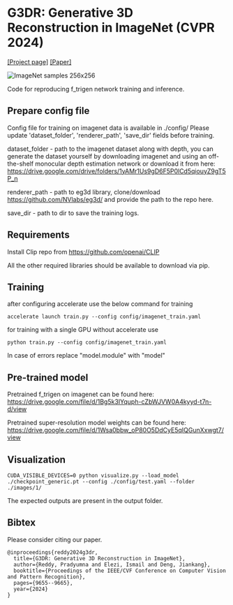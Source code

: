 
# G3DR: Generative 3D Reconstruction in ImageNet (CVPR 2024)
<a href="https://preddy5.github.io/g3dr_website/" target="_blank">[Project page]</a>
<a href="https://arxiv.org/abs/2403.00939" target="_blank">[Paper]</a>

![ImageNet samples 256x256](images/0_ImageNet00.gif)

Code for reproducing f_trigen network training and inference.

## Prepare config file
Config file for training on imagenet data is available in ./config/
Please update 'dataset_folder', 'renderer_path', 'save_dir' fields before training.

dataset_folder - path to the imagenet dataset along with depth, you can generate the dataset yourself by downloading imagenet and using an off-the-shelf monocular depth estimation network or download it from here: https://drive.google.com/drive/folders/1yAMr1Us9gD6F5P0lCd5qiouyZ9gT5P_n

renderer_path - path to eg3d library, clone/download https://github.com/NVlabs/eg3d/ and provide the path to the repo here. 

save_dir - path to dir to save the training logs.

## Requirements
Install Clip repo from https://github.com/openai/CLIP

All the other required libraries should be available to download via pip.

## Training
after configuring accelerate use the below command for training 
```
accelerate launch train.py --config config/imagenet_train.yaml
```  

for training with a single GPU without accelerate use 
```
python train.py --config config/imagenet_train.yaml
```
In case of errors replace "model.module" with "model"

## Pre-trained model
Pretrained f_trigen on imagenet can be found here: https://drive.google.com/file/d/1Bg5k3IYquph-cZbWJVW0A4kyyd-t7n-d/view 

Pretrained super-resolution model weights can be found here: https://drive.google.com/file/d/1Wsa0bbw_oP80O5DdCyE5qIQGunXxwgt7/view

## Visualization
```
CUDA_VISIBLE_DEVICES=0 python visualize.py --load_model ./checkpoint_generic.pt --config ./config/test.yaml --folder ./images/1/
```
The expected outputs are present in the output folder.



## Bibtex
Please consider citing our paper.
```
@inproceedings{reddy2024g3dr,
  title={G3DR: Generative 3D Reconstruction in ImageNet},
  author={Reddy, Pradyumna and Elezi, Ismail and Deng, Jiankang},
  booktitle={Proceedings of the IEEE/CVF Conference on Computer Vision and Pattern Recognition},
  pages={9655--9665},
  year={2024}
}
```
